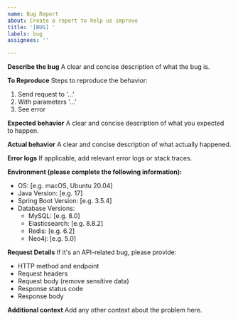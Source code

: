 ```yaml
---
name: Bug Report
about: Create a report to help us improve
title: '[BUG] '
labels: bug
assignees: ''

---
```


**Describe the bug**
A clear and concise description of what the bug is.

**To Reproduce**
Steps to reproduce the behavior:
1. Send request to '...'
2. With parameters '...'
3. See error

**Expected behavior**
A clear and concise description of what you expected to happen.

**Actual behavior**
A clear and concise description of what actually happened.

**Error logs**
If applicable, add relevant error logs or stack traces.

**Environment (please complete the following information):**
 - OS: [e.g. macOS, Ubuntu 20.04]
 - Java Version: [e.g. 17]
 - Spring Boot Version: [e.g. 3.5.4]
 - Database Versions:
   - MySQL: [e.g. 8.0]
   - Elasticsearch: [e.g. 8.8.2]
   - Redis: [e.g. 6.2]
   - Neo4j: [e.g. 5.0]

**Request Details**
If it's an API-related bug, please provide:
- HTTP method and endpoint
- Request headers
- Request body (remove sensitive data)
- Response status code
- Response body

**Additional context**
Add any other context about the problem here.
